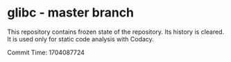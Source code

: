 # glibc - master branch

This repository contains frozen state of the repository.
Its history is cleared. It is used only for static code
analysis with Codacy.

Commit Time: 1704087724